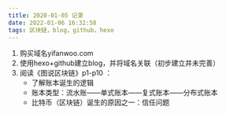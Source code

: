 ```yaml
---
title: 2020-01-05 记录
date: 2022-01-06 16:32:58
tags: 区块链，blog，github，hexo
---
```

1. 购买域名yifanwoo.com
2. 使用hexo+github建立blog，并将域名关联（初步建立并未完善）
3. 阅读《图说区块链》p1-p10 ：
   - 了解账本诞生的逻辑
   - 账本类型：流水账——单式账本——复式账本——分布式账本
   - 比特币（区块链）诞生的原因之一：信任问题